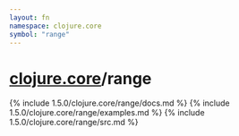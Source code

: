 ```yaml
---
layout: fn
namespace: clojure.core
symbol: "range"
---
```


# [clojure.core](../)/range

{% include 1.5.0/clojure.core/range/docs.md %}
{% include 1.5.0/clojure.core/range/examples.md %}
{% include 1.5.0/clojure.core/range/src.md %}

